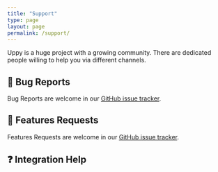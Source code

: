 ```yaml
---
title: "Support"
type: page
layout: page
permalink: /support/
---
```


Uppy is a huge project with a growing community. There are dedicated people willing to help you via different channels.

## 🐛 Bug Reports

Bug Reports are welcome in our [GitHub issue tracker](https://github.com/transloadit/uppy/issues/new?template=bug_reports.md).

## 🦋 Features Requests

Features Requests are welcome in our [GitHub issue tracker](https://github.com/transloadit/uppy/issues/new?template=feature_request.md).

## ❓ Integration Help

<!-- md integration_help.md -->
